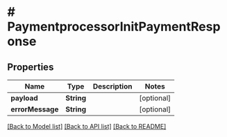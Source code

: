 # # PaymentprocessorInitPaymentResponse


## Properties 


Name | Type | Description | Notes
------------ | ------------- | ------------- | -------------
**payload**| **String** |   | [optional]
**errorMessage**| **String** |   | [optional]


[[Back to Model list]](../../README.md#models) [[Back to API list]](../../README.md#endpoints) [[Back to README]](../../README.md)

